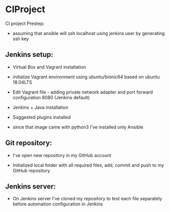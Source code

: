 # CIProject
CI project
Prestep:
- assuming that ansible will ssh localhost using jenkins user by generating ssh key

Jenkins setup:
--------------

- Virtual Box and Vagrant installation

- initialize Vagrant environment using ubuntu/bionic64 based on ubuntu 18.04LTS

- Edit Vagrant file - adding private network adapter and port forward configuration 8080 (Jenkins default)

- Jenkins + Java installation

- Suggested plugins installed

- since that image came with python3 I've installed only Ansible

Git repository:
---------------

- I've open new repository in my GitHub account 

- Initialized local folder with all required files, add, commit and push to my GitHub repository

Jenkins server:
---------------
- On Jenkins server I've cloned my repository to test each file separately before automation configuration in Jenkins

